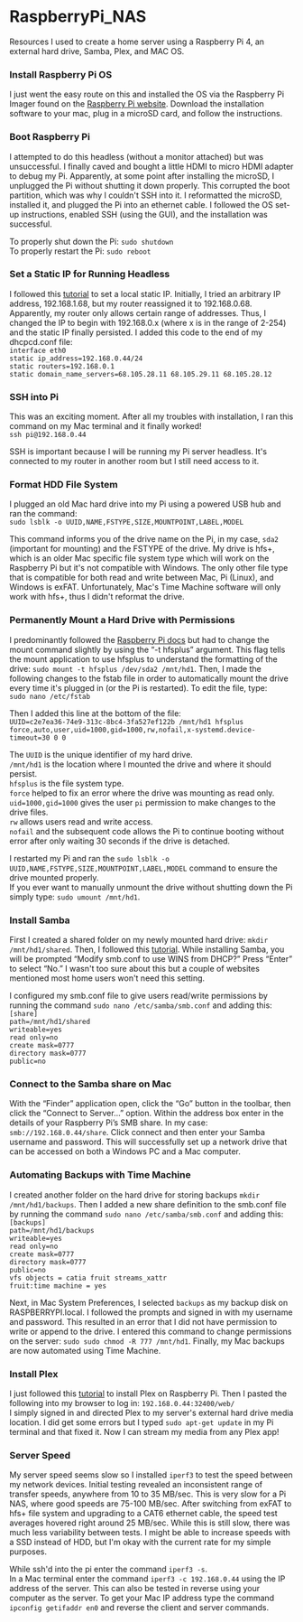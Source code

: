 # RaspberryPi_NAS
Resources I used to create a home server using a Raspberry Pi 4, an external hard drive, Samba, Plex, and MAC OS.

### Install Raspberry Pi OS
I just went the easy route on this and installed the OS via the Raspberry Pi Imager found on the [Raspberry Pi website](https://www.raspberrypi.org/software/). Download the installation software to your mac, plug in a microSD card, and follow the instructions. 

### Boot Raspberry Pi
I attempted to do this headless (without a monitor attached) but was unsuccessful. I finally caved and bought a little HDMI to micro HDMI adapter to debug my Pi. Apparently, at some point after installing the microSD, I unplugged the Pi without shutting it down properly. This corrupted the boot partition, which was why I couldn't SSH into it. I reformatted the microSD, installed it, and plugged the Pi into an ethernet cable. I followed the OS set-up instructions, enabled SSH (using the GUI), and the installation was successful.    

To properly shut down the Pi: `sudo shutdown`    
To properly restart the Pi: `sudo reboot`   

### Set a Static IP for Running Headless
I followed this [tutorial](https://pimylifeup.com/raspberry-pi-static-ip-address/) to set a local static IP. Initially, I tried an arbitrary IP address, 192.168.1.68, but my router reassigned it to 192.168.0.68. Apparently, my router only allows certain range of addresses. Thus, I changed the IP to begin with 192.168.0.x  (where x is in the range of 2-254) and the static IP finally persisted. I added this code to the end of my dhcpcd.conf file:    
`interface eth0`            
`static ip_address=192.168.0.44/24`          
`static routers=192.168.0.1`            
`static domain_name_servers=68.105.28.11 68.105.29.11 68.105.28.12`    

### SSH into Pi
This was an exciting moment. After all my troubles with installation, I ran this command on my Mac terminal and it finally worked!    
`ssh pi@192.168.0.44`    

SSH is important because I will be running my Pi server headless. It's connected to my router in another room but I still need access to it.

### Format HDD File System
I plugged an old Mac hard drive into my Pi using a powered USB hub and ran the command:   
`sudo lsblk -o UUID,NAME,FSTYPE,SIZE,MOUNTPOINT,LABEL,MODEL`   
         
This command informs you of the drive name on the Pi, in my case, `sda2` (important for mounting) and the FSTYPE of the drive. My drive is hfs+, which is an older Mac specific file system type which will work on the Raspberry Pi but it's not compatible with Windows. The only other file type that is compatible for both read and write between Mac, Pi (Linux), and Windows is exFAT. Unfortunately, Mac's Time Machine software will only work with hfs+, thus I didn't reformat the drive.

### Permanently Mount a Hard Drive with Permissions
I predominantly followed the [Raspberry Pi docs](https://www.raspberrypi.org/documentation/configuration/external-storage.md) but had to change the mount command slightly by using the “-t hfsplus” argument. This flag tells the mount application to use hfsplus to understand the formatting of the drive: `sudo mount -t hfsplus /dev/sda2 /mnt/hd1`. Then, I made the following changes to the fstab file in order to automatically mount the drive every time it's plugged in (or the Pi is restarted). To edit the file, type:     
`sudo nano /etc/fstab`   

Then I added this line at the bottom of the file:   
`UUID=c2e7ea36-74e9-313c-8bc4-3fa527ef122b /mnt/hd1 hfsplus force,auto,user,uid=1000,gid=1000,rw,nofail,x-systemd.device-timeout=30 0 0`  

The `UUID` is the unique identifier of my hard drive.  
`/mnt/hd1` is the location where I mounted the drive and where it should persist.         
`hfsplus` is the file system type.   
`force` helped to fix an error where the drive was mounting as read only.      
`uid=1000,gid=1000` gives the user `pi` permission to make changes to the drive files.   
`rw` allows users read and write access.   
`nofail` and the subsequent code allows the Pi to continue booting without error after only waiting 30 seconds if the drive is detached.   

I restarted my Pi and ran the `sudo lsblk -o UUID,NAME,FSTYPE,SIZE,MOUNTPOINT,LABEL,MODEL` command to ensure the drive mounted properly.   
If you ever want to manually unmount the drive without shutting down the Pi simply type: `sudo umount /mnt/hd1`.

### Install Samba
First I created a shared folder on my newly mounted hard drive: `mkdir /mnt/hd1/shared`. Then, I followed this [tutorial](https://pimylifeup.com/raspberry-pi-samba/). While installing Samba, you will be prompted “Modify smb.conf to use WINS from DHCP?” Press “Enter” to select “No.” I wasn't too sure about this but a couple of websites mentioned most home users won't need this setting.     

I configured my smb.conf file to give users read/write permissions by running the command `sudo nano /etc/samba/smb.conf` and adding this:       
`[share]`       
   `path=/mnt/hd1/shared`             
   `writeable=yes`             
   `read only=no`             
   `create mask=0777`              
   `directory mask=0777`             
   `public=no`      
    
### Connect to the Samba share on Mac
With the “Finder” application open, click the “Go” button in the toolbar, then click the “Connect to Server...” option. Within the address box enter in the details of your Raspberry Pi’s SMB share. In my case: `smb://192.168.0.44/share`. Click connect and then enter your Samba username and password. This will successfully set up a network drive that can be accessed on both a Windows PC and a Mac computer.       


### Automating Backups with Time Machine
I created another folder on the hard drive for storing backups `mkdir /mnt/hd1/backups`. Then I added a new share definition to the smb.conf file by running the command `sudo nano /etc/samba/smb.conf` and adding this:       
`[backups]`       
   `path=/mnt/hd1/backups`             
   `writeable=yes`             
   `read only=no`             
   `create mask=0777`              
   `directory mask=0777`             
   `public=no`      
   `vfs objects = catia fruit streams_xattr`     
   `fruit:time machine = yes`    

Next, in Mac System Preferences, I selected `backups` as my backup disk on RASPBERRYPI.local. I followed the prompts and signed in with my username and password. This resulted in an error that I did not have permission to write or append to the drive. I entered this command to change permissions on the server: `sudo sudo chmod -R 777 /mnt/hd1`. Finally, my Mac backups are now automated using Time Machine.    


### Install Plex
I just followed this [tutorial](https://pimylifeup.com/raspberry-pi-plex-server/) to install Plex on Raspberry Pi. Then I pasted the following into my browser to log in: `192.168.0.44:32400/web/`  
I simply signed in and directed Plex to my server's external hard drive media location. I did get some errors but I typed `sudo apt-get update` in my Pi terminal and that fixed it. Now I can stream my media from any Plex app!


### Server Speed
My server speed seems slow so I installed `iperf3` to test the speed between my network devices. Initial testing revealed an inconsistent range of transfer speeds, anywhere from 10 to 35 MB/sec. This is very slow for a Pi NAS, where good speeds are 75-100 MB/sec. After switching from exFAT to hfs+ file system and upgrading to a CAT6 ethernet cable, the speed test averages hovered right around 25 MB/sec. While this is still slow, there was much less variability between tests. I might be able to increase speeds with a SSD instead of HDD, but I'm okay with the current rate for my simple purposes.    
        
While ssh'd into the pi enter the command `iperf3 -s`.     
In a Mac terminal enter the command `iperf3 -c 192.168.0.44` using the IP address of the server. This can also be tested in reverse using your computer as the server. To get your Mac IP address type the command `ipconfig getifaddr en0` and reverse the client and server commands. 
